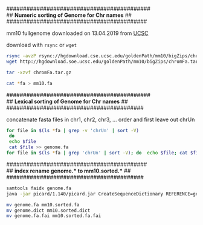\###########################################<br />
\## __Numeric sorting of Genome for Chr names__ ##<br />
\##########################################<br />

 mm10 fullgenome downloaded on 13.04.2019 from [UCSC](ftp://hgdownload.cse.ucsc.edu/goldenPath/mm10/bigZips/)
 
 download with `rsync` or `wget`

```bash
rsync -avzP rsync://hgdownload.cse.ucsc.edu/goldenPath/mm10/bigZips/chromFa.tar.gz .
wget http://hgdownload.soe.ucsc.edu/goldenPath/mm10/bigZips/chromFa.tar.gz

tar -xzvf chromFa.tar.gz

cat *fa > mm10.fa
```

\###########################################<br />
\## __Lexical sorting of Genome for Chr names__ ##<br />
\#########################################<br />

concatenate fasta files in chr1, chr2, chr3, ... order and first leave out chrUn
```bash
for file in $(ls *fa | grep -v 'chrUn' | sort -V)
 do
 echo $file
 cat $file >> genome.fa
for file in $(ls *fa | grep 'chrUn' | sort -V); do  echo $file; cat $file >> genome.fa; done
```
\##########################################<br />
\## __index rename genome.* to mm10.sorted.*__ ##<br />
\#########################################<br />

```bash
samtools faidx genome.fa
java -jar picard/1.140/picard.jar CreateSequenceDictionary REFERENCE=genome.fa OUTPUT=genome.dict

mv genome.fa mm10.sorted.fa
mv genome.dict mm10.sorted.dict
mv genome.fa.fai mm10.sorted.fa.fai
```
